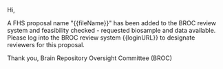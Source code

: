 Hi,

A FHS proposal name "{{fileName}}" has been added to the BROC review system and feasibility checked -
requested biosample and data available. Please log into the BROC review system {{loginURL}} to designate reviewers for this proposal.


Thank you,
Brain Repository Oversight Committee (BROC)